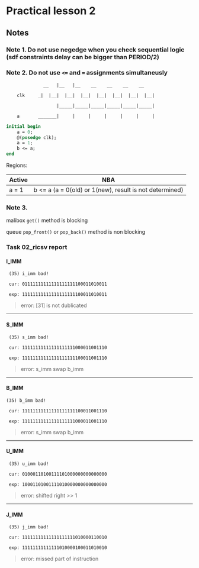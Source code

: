 # Practical lesson 2
## Notes
### Note 1. Do not use negedge when you check sequential logic (sdf constraints delay can be bigger than PERIOD/2)

### Note 2. Do not use `<=` and `=` assignments simultaneusly
```
              __   |__   |__    __    __    __    __
         
    clk     _|  |__|  |__|  |__|  |__|  |__|  |__|  |__|      

                   |_____|_____|_____|_____|_____|_____|

    a       _______|     |     |     |     |     |     |
```
```systemverilog
initial begin
    a = 0;
    @(posedge clk);
    a = 1;
    b <= a;
end
```

 Regions:

Active  | NBA
----|-----
a = 1   |  b <= a (a = 0(old) or 1(new), result is not determined)

### Note 3.
malibox `get()` method is blocking

queue `pop_front()` or `pop_back()` method is non blocking

### Task 02_ricsv report
#### I_IMM
```
 (35) i_imm bad!

 cur: 01111111111111111111100011010011

 exp: 11111111111111111111100011010011
```
>error: [31] is not dublicated

 ---------
#### S_IMM
```
 (35) s_imm bad!

 cur: 11111111111111111111000011001110

 exp: 11111111111111111111100011001110
```
>error: s_imm swap b_imm

 ---------
#### B_IMM
```
(35) b_imm bad!

 cur: 11111111111111111111100011001110

 exp: 11111111111111111111000011001110
```
>error: s_imm swap b_imm

 ---------
#### U_IMM
```
 (35) u_imm bad!

 cur: 01000110100111101000000000000000

 exp: 10001101001111010000000000000000
```
>error: shifted right >> 1

 ---------
#### J_IMM
```
 (35) j_imm bad!

 cur: 11111111111111111111010000110010

 exp: 11111111111111010000100011010010
```
>error: missed part of instruction